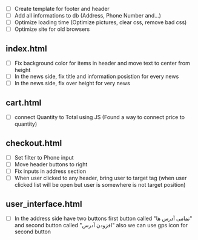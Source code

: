 - [ ] Create template for footer and header
- [ ] Add all informations to db (Address, Phone Number and...)
- [ ] Optimize loading time (Optimize pictures, clear css, remove bad css)
- [ ] Optimize site for old browsers

## index.html

- [ ] Fix background color for items in header and move text to center from height
- [ ] In the news side, fix title and information posistion for every news
- [ ] In the news side, fix over height for very news

## cart.html

- [ ] connect Quantity to Total using JS (Found a way to connect price to quantity)

## checkout.html

- [ ] Set filter to Phone input
- [ ] Move header buttons to right
- [ ] Fix inputs in address section
- [ ] When user clicked to any header, bring user to target tag (when user clicked list will be open but user is somewhere is not target position)

## user_interface.html

- [ ] In the address side have two buttons first button called "تمامی آدرس ها" and second button called "افزودن آدرس" also we can use gps icon for second button
